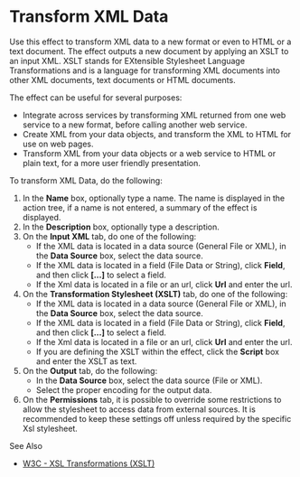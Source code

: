# Transform XML Data

Use this effect to transform XML data to a new format or even to HTML or a text document. The effect outputs a new document by applying an XSLT to an input XML. XSLT stands for EXtensible Stylesheet Language Transformations and is a language for transforming XML documents into other XML documents, text documents or HTML documents.

The effect can be useful for several purposes:

*   Integrate across services by transforming XML returned from one web service to a new format, before calling another web service.
*   Create XML from your data objects, and transform the XML to HTML for use on web pages.
*   Transform XML from your data objects or a web service to HTML or plain text, for a more user friendly presentation.

To transform XML Data, do the following:

1. In the **Name** box, optionally type a name. The name is displayed in the action tree, if a name is not entered, a summary of the effect is displayed.
1. In the **Description** box, optionally type a description.
1. On the **Input XML** tab, do one of the following:
   * If the XML data is located in a data source (General File or XML), in the **Data Source** box, select the data source.
   * If the XML data is located in a field (File Data or String), click **Field**, and then click **[...]** to select a field.
   * If the Xml data is located in a file or an url, click **Url** and enter the url.
1. On the **Transformation Stylesheet (XSLT)** tab, do one of the following:
   * If the XML data is located in a data source (General File or XML), in the **Data Source** box, select the data source.
   * If the XML data is located in a field (File Data or String), click **Field**, and then click **[...]** to select a field.
   * If the Xml data is located in a file or an url, click **Url** and enter the url.
   * If you are defining the XSLT within the effect, click the **Script** box and enter the XSLT as text.
1. On the **Output** tab, do the following:
   * In the **Data Source** box, select the data source (File or XML).
   * Select the proper encoding for the output data.
1. On the **Permissions** tab, it is possible to override some restrictions to allow the stylesheet to access data from external sources. It is recommended to keep these settings off unless required by the specific Xsl stylesheet.  

See Also

*   [W3C - XSL Transformations (XSLT)](http://www.w3.org/TR/xslt)
